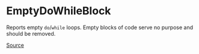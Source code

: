 # EmptyDoWhileBlock

Reports empty `do`/`while` loops. Empty blocks of code serve no purpose and should be removed.


[Source](https://arturbosch.github.io/detekt/empty-blocks.html#emptydowhileblock)

